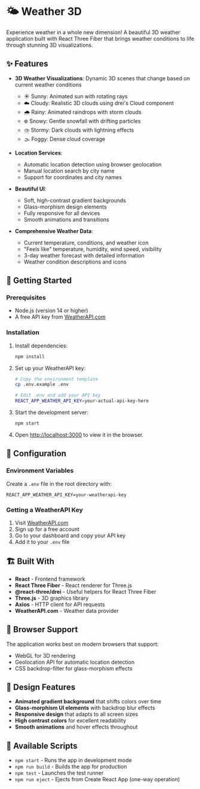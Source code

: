 # 🌤️ Weather 3D

Experience weather in a whole new dimension! A beautiful 3D weather application built with React Three Fiber that brings weather conditions to life through stunning 3D visualizations.

## ✨ Features

- **3D Weather Visualizations**: Dynamic 3D scenes that change based on current weather conditions
  - ☀️ Sunny: Animated sun with rotating rays
  - ☁️ Cloudy: Realistic 3D clouds using drei's Cloud component  
  - 🌧️ Rainy: Animated raindrops with storm clouds
  - ❄️ Snowy: Gentle snowfall with drifting particles
  - ⛈️ Stormy: Dark clouds with lightning effects
  - 🌫️ Foggy: Dense cloud coverage

- **Location Services**: 
  - Automatic location detection using browser geolocation
  - Manual location search by city name
  - Support for coordinates and city names

- **Beautiful UI**:
  - Soft, high-contrast gradient backgrounds
  - Glass-morphism design elements
  - Fully responsive for all devices
  - Smooth animations and transitions

- **Comprehensive Weather Data**:
  - Current temperature, conditions, and weather icon
  - "Feels like" temperature, humidity, wind speed, visibility
  - 3-day weather forecast with detailed information
  - Weather condition descriptions and icons

## 🚀 Getting Started

### Prerequisites

- Node.js (version 14 or higher)
- A free API key from [WeatherAPI.com](https://www.weatherapi.com/)

### Installation

1. Install dependencies:
   ```bash
   npm install
   ```

2. Set up your WeatherAPI key:
   ```bash
   # Copy the environment template
   cp .env.example .env
   
   # Edit .env and add your API key
   REACT_APP_WEATHER_API_KEY=your-actual-api-key-here
   ```

3. Start the development server:
   ```bash
   npm start
   ```

4. Open [http://localhost:3000](http://localhost:3000) to view it in the browser.

## 🔧 Configuration

### Environment Variables

Create a `.env` file in the root directory with:

```env
REACT_APP_WEATHER_API_KEY=your-weatherapi-key
```

### Getting a WeatherAPI Key

1. Visit [WeatherAPI.com](https://www.weatherapi.com/)
2. Sign up for a free account
3. Go to your dashboard and copy your API key
4. Add it to your `.env` file

## 🏗️ Built With

- **React** - Frontend framework
- **React Three Fiber** - React renderer for Three.js
- **@react-three/drei** - Useful helpers for React Three Fiber
- **Three.js** - 3D graphics library
- **Axios** - HTTP client for API requests
- **WeatherAPI.com** - Weather data provider

## 📱 Browser Support

The application works best on modern browsers that support:
- WebGL for 3D rendering
- Geolocation API for automatic location detection
- CSS backdrop-filter for glass-morphism effects

## 🎨 Design Features

- **Animated gradient background** that shifts colors over time
- **Glass-morphism UI elements** with backdrop blur effects
- **Responsive design** that adapts to all screen sizes
- **High contrast colors** for excellent readability
- **Smooth animations** and hover effects throughout

## 🔧 Available Scripts

- `npm start` - Runs the app in development mode
- `npm run build` - Builds the app for production
- `npm test` - Launches the test runner
- `npm run eject` - Ejects from Create React App (one-way operation)
